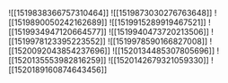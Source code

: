 ![[1519838366757310464]]
![[1519873030276763648]]
![[1519890050242162689]]
![[1519915289919467521]]
![[1519934947120664577]]
![[1519940473720213506]]
![[1519978123395223552]]
![[1519978590166827008]]
![[1520092043854237696]]
![[1520134485307805696]]
![[1520135553982816259]]
![[1520142679321059330]]
![[1520189160874643456]]
